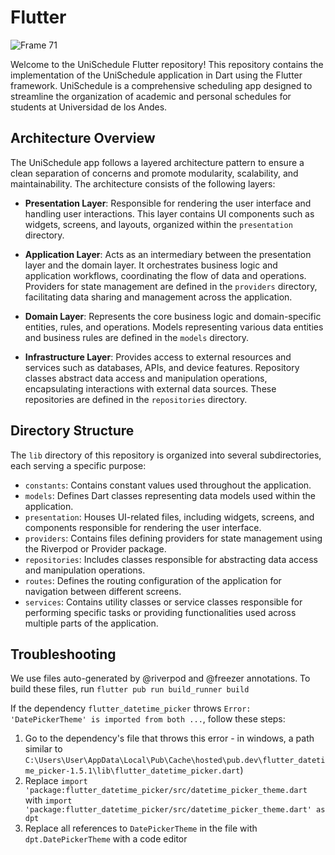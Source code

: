# Flutter

![Frame 71](https://github.com/ISIS3510-202410-Team-13/Flutter/assets/68788933/284a5b1f-5165-4b24-9f49-230691fb4ff4)

Welcome to the UniSchedule Flutter repository! This repository contains the implementation of the UniSchedule application in Dart using the Flutter framework. UniSchedule is a comprehensive scheduling app designed to streamline the organization of academic and personal schedules for students at Universidad de los Andes.

## Architecture Overview

The UniSchedule app follows a layered architecture pattern to ensure a clean separation of concerns and promote modularity, scalability, and maintainability. The architecture consists of the following layers:

- **Presentation Layer**: Responsible for rendering the user interface and handling user interactions. This layer contains UI components such as widgets, screens, and layouts, organized within the `presentation` directory.

- **Application Layer**: Acts as an intermediary between the presentation layer and the domain layer. It orchestrates business logic and application workflows, coordinating the flow of data and operations. Providers for state management are defined in the `providers` directory, facilitating data sharing and management across the application.

- **Domain Layer**: Represents the core business logic and domain-specific entities, rules, and operations. Models representing various data entities and business rules are defined in the `models` directory.

- **Infrastructure Layer**: Provides access to external resources and services such as databases, APIs, and device features. Repository classes abstract data access and manipulation operations, encapsulating interactions with external data sources. These repositories are defined in the `repositories` directory.

## Directory Structure

The `lib` directory of this repository is organized into several subdirectories, each serving a specific purpose:

- `constants`: Contains constant values used throughout the application.
- `models`: Defines Dart classes representing data models used within the application.
- `presentation`: Houses UI-related files, including widgets, screens, and components responsible for rendering the user interface.
- `providers`: Contains files defining providers for state management using the Riverpod or Provider package.
- `repositories`: Includes classes responsible for abstracting data access and manipulation operations.
- `routes`: Defines the routing configuration of the application for navigation between different screens.
- `services`: Contains utility classes or service classes responsible for performing specific tasks or providing functionalities used across multiple parts of the application.

## Troubleshooting

We use files auto-generated by @riverpod and @freezer annotations. To build these files, run `flutter pub run build_runner build`

If the dependency `flutter_datetime_picker` throws `Error: 'DatePickerTheme' is imported from both ...`, follow these steps:

1. Go to the dependency's file that throws this error - in windows, a path similar to `C:\Users\User\AppData\Local\Pub\Cache\hosted\pub.dev\flutter_datetime_picker-1.5.1\lib\flutter_datetime_picker.dart`)
2. Replace `import 'package:flutter_datetime_picker/src/datetime_picker_theme.dart` with `import 'package:flutter_datetime_picker/src/datetime_picker_theme.dart' as dpt`
3. Replace all references to `DatePickerTheme` in the file with `dpt.DatePickerTheme` with a code editor
